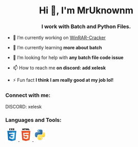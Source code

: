 <h1 align="center">Hi 👋, I'm MrUknownm</h1>
<h3 align="center">I work with Batch and Python Files.</h3>

- 🔭 I’m currently working on [WinRAR-Cracker](https://github.com/MrUknownm/WinRAR-Cracker)

- 🌱 I’m currently learning **more about batch**

- 🤝 I’m looking for help with **any batch file code issue**

- 📫 How to reach me **on discord: add xelesk**

- ⚡ Fun fact **I think I am really good at my job lol!**

<h3 align="left">Connect with me:</h3>
<p align="left"> DISCORD: xelesk
</p>

<h3 align="left">Languages and Tools:</h3>
<p align="left"> <a href="https://www.w3schools.com/css/" target="_blank" rel="noreferrer"> <img src="https://raw.githubusercontent.com/devicons/devicon/master/icons/css3/css3-original-wordmark.svg" alt="css3" width="40" height="40"/> </a> <a href="https://www.w3.org/html/" target="_blank" rel="noreferrer"> <img src="https://raw.githubusercontent.com/devicons/devicon/master/icons/html5/html5-original-wordmark.svg" alt="html5" width="40" height="40"/> </a> <a href="https://www.python.org" target="_blank" rel="noreferrer"> <img src="https://raw.githubusercontent.com/devicons/devicon/master/icons/python/python-original.svg" alt="python" width="40" height="40"/> </a> </p>

